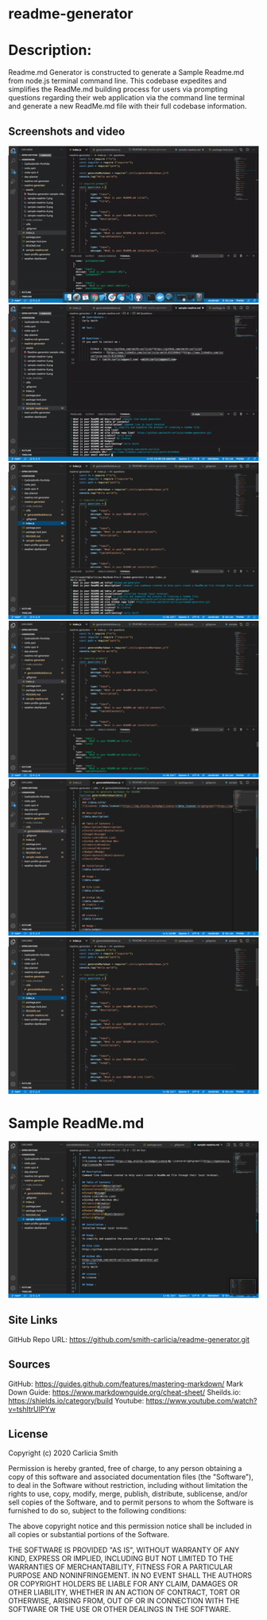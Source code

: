 # readme-generator

# Description: 

Readme.md Generator is constructed to generate a Sample Readme.md from node.js terminal command line. This codebase expedites and simplifies the ReadMe.md building process for users via prompting questions regarding their web application via the command line terminal and generate a new ReadMe.md file with their full codebase information.

## Screenshots and video 
![demo](/assets/ReadMe.md-generator.gif)
![demo](/assets/Readme.md-generator-2.gif)
![readme-2](/assets/sample-readme-2.png)
![readme-3](/assets/sample-readme-3.png)
![readme-4](/assets/sample-readme-4.png)
![readme-5](/assets/sample-readme-5.png)

# Sample ReadMe.md
![readme-pic-1](/assets/sample-readme-1.png)

## Site Links

GitHub Repo URL: https://github.com/smith-carlicia/readme-generator.git

## Sources

GitHub: https://guides.github.com/features/mastering-markdown/
Mark Down Guide: https://www.markdownguide.org/cheat-sheet/
Sheilds.io: https://shields.io/category/build
Youtube: https://www.youtube.com/watch?v=tshItrUIPYw

## License

Copyright (c) 2020 Carlicia Smith

Permission is hereby granted, free of charge, to any person obtaining a copy of this software and associated documentation files (the "Software"), to deal in the Software without restriction, including without limitation the rights to use, copy, modify, merge, publish, distribute, sublicense, and/or sell copies of the Software, and to permit persons to whom the Software is furnished to do so, subject to the following conditions:

The above copyright notice and this permission notice shall be included in all copies or substantial portions of the Software.

THE SOFTWARE IS PROVIDED "AS IS", WITHOUT WARRANTY OF ANY KIND, EXPRESS OR IMPLIED, INCLUDING BUT NOT LIMITED TO THE WARRANTIES OF MERCHANTABILITY, FITNESS FOR A PARTICULAR PURPOSE AND NONINFRINGEMENT. IN NO EVENT SHALL THE AUTHORS OR COPYRIGHT HOLDERS BE LIABLE FOR ANY CLAIM, DAMAGES OR OTHER LIABILITY, WHETHER IN AN ACTION OF CONTRACT, TORT OR OTHERWISE, ARISING FROM, OUT OF OR IN CONNECTION WITH THE SOFTWARE OR THE USE OR OTHER DEALINGS IN THE SOFTWARE.

